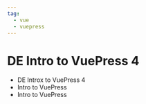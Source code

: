 ```yaml
---
tag: 
  - vue
  - vuepress
---
```


# DE Intro to VuePress 4

- DE Introx to VuePress 4
- Intro to VuePress
- Intro to VuePress